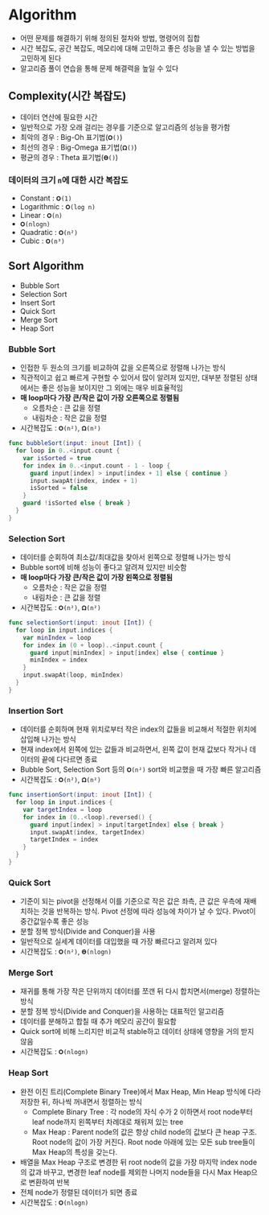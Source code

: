 # Algorithm

- 어떤 문제를 해결하기 위해 정의된 절차와 방법, 명령어의 집합
- 시간 복잡도, 공간 복잡도, 메모리에 대해 고민하고 좋은 성능을 낼 수 있는 방법을 고민하게 된다
- 알고리즘 풀이 연습을 통해 문제 해결력을 높일 수 있다

## Complexity(시간 복잡도)

- 데이터 연산에 필요한 시간
- 일반적으로 가장 오래 걸리는 경우를 기준으로 알고리즘의 성능을 평가함
- 최악의 경우 : Big-Oh 표기법(`𝚶()`)
- 최선의 경우 : Big-Omega 표기법(`𝛀()`)
- 평균의 경우 : Theta 표기법(`𝚹()`)

### 데이터의 크기 `n`에 대한 시간 복잡도

- Constant : `𝚶(1)`
- Logarithmic : `𝚶(log n)`
- Linear : `𝚶(n)`
- `𝚶(nlogn)`
- Quadratic : `𝚶(n²)`
- Cubic : `𝚶(n³)`

## Sort Algorithm

- Bubble Sort
- Selection Sort
- Insert Sort
- Quick Sort
- Merge Sort
- Heap Sort

### Bubble Sort

- 인접한 두 원소의 크기를 비교하여 값을 오른쪽으로 정렬해 나가는 방식
- 직관적이고 쉽고 빠르게 구현할 수 있어서 많이 알려져 있지만, 대부분 정렬된 상태에서는 좋은 성능을 보이지만 그 외에는 매우 비효율적임
- **매 loop마다 가장 큰/작은 값이 가장 오른쪽으로 정렬됨**
  - 오름차순 : 큰 값을 정렬
  - 내림차순 : 작은 값을 정렬
- 시간복잡도 : `𝚶(n²)`, `𝛀(n²)`

```swift
func bubbleSort(input: inout [Int]) {
  for loop in 0..<input.count {
    var isSorted = true
    for index in 0..<input.count - 1 - loop {
      guard input[index] > input[index + 1] else { continue }
      input.swapAt(index, index + 1)
      isSorted = false
    }
    guard !isSorted else { break }
  }
}
```

### Selection Sort

- 데이터를 순회하여 최소값/최대값을 찾아서 왼쪽으로 정렬해 나가는 방식
- Bubble sort에 비해 성능이 좋다고 알려져 있지만 비슷함
- **매 loop마다 가장 큰/작은 값이 가장 왼쪽으로 정렬됨**
  - 오름차순 : 작은 값을 정렬
  - 내림차순 : 큰 값을 정렬
- 시간복잡도 : `𝚶(n²)`, `𝛀(n²)`

```swift
func selectionSort(input: inout [Int]) {
  for loop in input.indices {
    var minIndex = loop
    for index in (0 + loop)..<input.count {
      guard input[minIndex] > input[index] else { continue }
      minIndex = index
    }
    input.swapAt(loop, minIndex)
  }
}
```

### Insertion Sort

- 데이터를 순회하며 현재 위치로부터 작은 index의 값들을 비교해서 적절한 위치에 삽입해 나가는 방식
- 현재 index에서 왼쪽에 있는 값들과 비교하면서, 왼쪽 값이 현재 값보다 작거나 데이터의 끝에 다다르면 종료
- Bubble Sort, Selection Sort 등의 `𝚶(n²)` sort와 비교했을 때 가장 빠른 알고리즘
- 시간복잡도 : `𝚶(n²)`, `𝛀(n²)`

```swift
func insertionSort(input: inout [Int]) {
  for loop in input.indices {
    var targetIndex = loop
    for index in (0..<loop).reversed() {
      guard input[index] > input[targetIndex] else { break }
      input.swapAt(index, targetIndex)
      targetIndex = index
    }
  }
}
```

### Quick Sort

- 기준이 되는 pivot을 선정해서 이를 기준으로 작은 값은 좌측, 큰 값은 우측에 재배치하는 것을 반복하는 방식. Pivot 선정에 따라 성능에 차이가 날 수 있다. Pivot이 중간값일수록 좋은 성능
- 분할 정복 방식(Divide and Conquer)을 사용
- 일반적으로 실세계 데이터를 대입했을 때 가장 빠르다고 알려져 있다
- 시간복잡도 : `𝚶(n²)`, `𝚹(nlogn)`

### Merge Sort

- 재귀를 통해 가장 작은 단위까지 데이터를 쪼갠 뒤 다시 합치면서(merge) 정렬하는 방식
- 분할 정복 방식(Divide and Conquer)을 사용하는 대표적인 알고리즘
- 데이터를 분해하고 합칠 때 추가 메모리 공간이 필요함
- Quick sort에 비해 느리지만 비교적 stable하고 데이터 상태에 영향을 거의 받지 않음
- 시간복잡도 : `𝚶(nlogn)`

### Heap Sort

- 완전 이진 트리(Complete Binary Tree)에서 Max Heap, Min Heap 방식에 다라 저장한 뒤, 하나씩 꺼내면서 정렬하는 방식
  - Complete Binary Tree : 각 node의 자식 수가 2 이하면서 root node부터 leaf node까지 왼쪽부터 차례대로 채워져 있는 tree
  - Max Heap : Parent node의 값은 항상 child node의 값보다 큰 heap 구조. Root node의 값이 가장 커진다. Root node 아래에 있는 모든 sub tree들이 Max Heap의 특성을 갖는다.
- 배열을 Max Heap 구조로 변경한 뒤 root node의 값을 가장 마지막 index node의 값과 바꾸고, 변경한 leaf node를 제외한 나머지 node들을 다시 Max Heap으로 변환하여 반복
- 전체 node가 정렬된 데이터가 되면 종료
- 시간복잡도 : `𝚶(nlogn)`